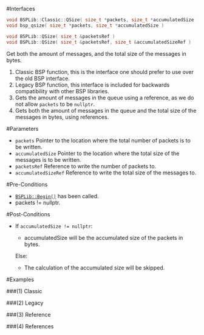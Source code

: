 #Interfaces

```cpp
void BSPLib::Classic::QSize( size_t *packets, size_t *accumulatedSize ) // (1) Classic
void bsp_qsize( size_t *packets, size_t *accumulatedSize )              // (2) Legacy

void BSPLib::QSize( size_t &packetsRef )                                // (3) Reference
void BSPLib::QSize( size_t &packetsRef, size_t &accumulatedSizeRef )    // (4) References
```

Get both the amount of messages, and the total size of the messages in bytes.

1. Classic BSP function, this is the interface one should prefer to use over the old BSP interface.
2. Legacy BSP function, this interface is included for backwards compatibility with other BSP libraries.
3. Gets the amount of messages in the queue using a reference, as we do not allow `packets` to be `nullptr`.
4. Gets both the amount of messages in the queue and the total size of the messages in bytes, using references.
    
#Parameters

* `packets` Pointer to the location where the total number of packets is to be written.
* `accumulatedSize` Pointer to the location where the total size of the messages is to be written.
* `packetsRef` Reference to write the number of packets to.
* `accumulatedSizeRef` Reference to write the total size of the messages to.

#Pre-Conditions
* [`BSPLib::Begin()`](../logic/begin.md) has been called.
* packets != nullptr.

#Post-Conditions
* If `accumulatedSize != nullptr`:
    * accumulatedSize will be the accumulated size of the packets in bytes.
    
    Else:
    
    * The calculation of the accumulated size will be skipped.
  
#Examples

###(1) Classic

###(2) Legacy

###(3) Reference

###(4) References